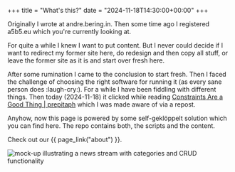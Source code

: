 +++
title = "What's this?"
date = "2024-11-18T14:30:00+00:00"
+++

Originally I wrote at andre.bering.in. Then some time ago I registered a5b5.eu which you're currently looking at.

For quite a while I knew I want to put content. But I never could decide if I want to redirect my former site here, do redesign and then copy all stuff, or leave the former site as it is and start over fresh here.

After some rumination I came to the conclusion to start fresh. Then I faced the challenge of choosing the right software for running it (as every sane person does :laugh-cry:). For a while I have been fiddling with different things. Then today (2024-11-18) it clicked while reading [Constraints Are a Good Thing | prepitaph](https://prepitaph.org/articles/constraints/) which I was made aware of via a repost.

Anyhow, now this page is powered by some self-geklöppelt solution which you can find here. The repo contains both, the scripts and the content.

Check out our {{ page_link("about") }}.

![mock-up illustrating a news stream with categories and CRUD functionality](./churnal.png)